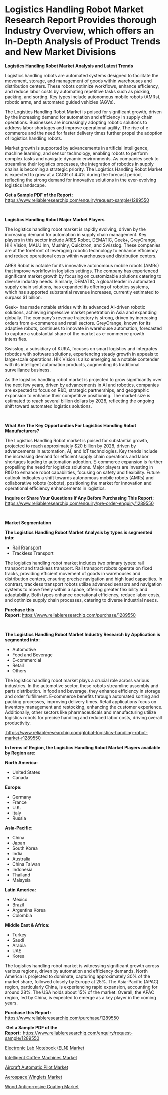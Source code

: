 <p><h1>Logistics Handling Robot Market Research Report Provides thorough Industry Overview, which offers an In-Depth Analysis of Product Trends and New Market Divisions</h1></p><p><strong>Logistics Handling Robot Market Analysis and Latest Trends</strong></p>
<p><p>Logistics handling robots are automated systems designed to facilitate the movement, storage, and management of goods within warehouses and distribution centers. These robots optimize workflows, enhance efficiency, and reduce labor costs by automating repetitive tasks such as picking, packing, and sorting. Key types include autonomous mobile robots (AMRs), robotic arms, and automated guided vehicles (AGVs).</p><p>The Logistics Handling Robot Market is poised for significant growth, driven by the increasing demand for automation and efficiency in supply chain operations. Businesses are increasingly adopting robotic solutions to address labor shortages and improve operational agility. The rise of e-commerce and the need for faster delivery times further propel the adoption of logistics handling robots.</p><p>Market growth is supported by advancements in artificial intelligence, machine learning, and sensor technology, enabling robots to perform complex tasks and navigate dynamic environments. As companies seek to streamline their logistics processes, the integration of robotics in supply chains is becoming a strategic priority. The Logistics Handling Robot Market is expected to grow at a CAGR of 4.4% during the forecast period, reflecting the strong demand for innovative solutions in the ever-evolving logistics landscape.</p></p>
<p><strong>Get a Sample PDF of the Report:&nbsp;</strong> <a href="https://www.reliableresearchiq.com/enquiry/request-sample/1289550?utm_campaign=1611&utm_medium=2&utm_source=Github&utm_content=ia&utm_term=26102024&utm_id=logistics-handling-robot">https://www.reliableresearchiq.com/enquiry/request-sample/1289550</a></p>
<p>&nbsp;</p>
<p><strong>Logistics Handling Robot Major Market Players</strong></p>
<p><p>The logistics handling robot market is rapidly evolving, driven by the increasing demand for automation in supply chain management. Key players in this sector include ARES Robot, DEMATIC, Geek+, GreyOrange, HIK Vision, MALU Inn, Mushiny, Quicktron, and Swisslog. These companies are at the forefront of leveraging robotic technology to enhance efficiency and reduce operational costs within warehouses and distribution centers.</p><p>ARES Robot is notable for its innovative autonomous mobile robots (AMRs) that improve workflow in logistics settings. The company has experienced significant market growth by focusing on customizable solutions catering to diverse industry needs. Similarly, DEMATIC, a global leader in automated supply chain solutions, has expanded its offering of robotics systems, which has supported substantial revenue increases, currently estimated to surpass $1 billion.</p><p>Geek+ has made notable strides with its advanced AI-driven robotic solutions, achieving impressive market penetration in Asia and expanding globally. The company’s revenue trajectory is strong, driven by increasing orders from e-commerce and retail sectors. GreyOrange, known for its adaptive robots, continues to innovate in warehouse automation, forecasted to capture a substantial share of the market as e-commerce growth intensifies.</p><p>Swisslog, a subsidiary of KUKA, focuses on smart logistics and integrates robotics with software solutions, experiencing steady growth in appeals to large-scale operations. HIK Vision is also emerging as a notable contender with its intelligent automation products, augmenting its traditional surveillance business.</p><p>As the logistics handling robot market is projected to grow significantly over the next few years, driven by advancements in AI and robotics, companies are expected to focus on R&D, strategic partnerships, and geographic expansion to enhance their competitive positioning. The market size is estimated to reach several billion dollars by 2028, reflecting the ongoing shift toward automated logistics solutions.</p></p>
<p>&nbsp;</p>
<p><strong>What Are The Key Opportunities For Logistics Handling Robot Manufacturers?</strong></p>
<p><p>The Logistics Handling Robot market is poised for substantial growth, projected to reach approximately $20 billion by 2028, driven by advancements in automation, AI, and IoT technologies. Key trends include the increasing demand for efficient supply chain operations and labor shortages leading to automation adoption. E-commerce expansion is further propelling the need for logistics solutions. Major players are investing in R&D to enhance robot capabilities, focusing on safety and flexibility. Future outlook indicates a shift towards autonomous mobile robots (AMRs) and collaborative robots (cobots), positioning the market for innovation and operational efficiency enhancements in logistics.</p></p>
<p><strong>Inquire or Share Your Questions If Any Before Purchasing This Report:</strong> <a href="https://www.reliableresearchiq.com/enquiry/pre-order-enquiry/1289550?utm_campaign=1611&utm_medium=2&utm_source=Github&utm_content=ia&utm_term=26102024&utm_id=logistics-handling-robot">https://www.reliableresearchiq.com/enquiry/pre-order-enquiry/1289550</a></p>
<p>&nbsp;</p>
<p><strong>Market Segmentation</strong></p>
<p><strong>The Logistics Handling Robot Market Analysis by types is segmented into:</strong></p>
<p><ul><li>Rail Rransport</li><li>Trackless Transport</li></ul></p>
<p><p>The logistics handling robot market includes two primary types: rail transport and trackless transport. Rail transport robots operate on fixed tracks, providing efficient movement of goods in warehouses and distribution centers, ensuring precise navigation and high load capacities. In contrast, trackless transport robots utilize advanced sensors and navigation systems to move freely within a space, offering greater flexibility and adaptability. Both types enhance operational efficiency, reduce labor costs, and optimize supply chain processes, catering to diverse industrial needs.</p></p>
<p><strong>Purchase this Report:&nbsp;</strong><a href="https://www.reliableresearchiq.com/purchase/1289550?utm_campaign=1611&utm_medium=2&utm_source=Github&utm_content=ia&utm_term=26102024&utm_id=logistics-handling-robot">https://www.reliableresearchiq.com/purchase/1289550</a></p>
<p>&nbsp;</p>
<p><strong>The Logistics Handling Robot Market Industry Research by Application is segmented into:</strong></p>
<p><ul><li>Automotive</li><li>Food and Beverage</li><li>E-commercial</li><li>Retail</li><li>Others</li></ul></p>
<p><p>The logistics handling robot market plays a crucial role across various industries. In the automotive sector, these robots streamline assembly and parts distribution. In food and beverage, they enhance efficiency in storage and order fulfillment. E-commerce benefits through automated sorting and packing processes, improving delivery times. Retail applications focus on inventory management and restocking, enhancing the customer experience. Additionally, other sectors like pharmaceuticals and manufacturing utilize logistics robots for precise handling and reduced labor costs, driving overall productivity.</p></p>
<p><a href="https://www.reliableresearchiq.com/global-logistics-handling-robot-market-r1289550?utm_campaign=1611&utm_medium=2&utm_source=Github&utm_content=ia&utm_term=26102024&utm_id=logistics-handling-robot">&nbsp;https://www.reliableresearchiq.com/global-logistics-handling-robot-market-r1289550</a></p>
<p><strong>In terms of Region, the Logistics Handling Robot Market Players available by Region are:</strong></p>
<p>
    <p> <strong> North America: </strong>
        <ul>
            <li>United States</li>
            <li>Canada</li>
        </ul>
        </p> 
    <p> <strong> Europe: </strong>
        <ul>
            <li>Germany</li>
            <li>France</li>
            <li>U.K.</li>
            <li>Italy</li>
            <li>Russia</li>
        </ul>
        </p> 
    <p> <strong> Asia-Pacific: </strong>
        <ul>
            <li>China</li>
            <li>Japan</li>
            <li>South Korea</li>
            <li>India</li>
            <li>Australia</li>
            <li>China Taiwan</li>
            <li>Indonesia</li>
            <li>Thailand</li>
            <li>Malaysia</li>
        </ul>
        </p> 
    <p> <strong> Latin America: </strong>
        <ul>
            <li>Mexico</li>
            <li>Brazil</li>
            <li>Argentina Korea</li>
            <li>Colombia</li>
        </ul>
        </p> 
    <p> <strong> Middle East & Africa: </strong>
        <ul>
            <li>Turkey</li>
            <li>Saudi</li>
            <li>Arabia</li>
            <li>UAE</li>
            <li>Korea</li>
        </ul>
    </p>
    </p>
<p><p>The logistics handling robot market is witnessing significant growth across various regions, driven by automation and efficiency demands. North America is projected to dominate, capturing approximately 30% of the market share, followed closely by Europe at 25%. The Asia-Pacific (APAC) region, particularly China, is experiencing rapid expansion, accounting for around 28%. The USA holds about 15% of the market. Overall, the APAC region, led by China, is expected to emerge as a key player in the coming years.</p></p>
<p><strong>Purchase this Report: </strong><a href="https://www.reliableresearchiq.com/purchase/1289550?utm_campaign=1611&utm_medium=2&utm_source=Github&utm_content=ia&utm_term=26102024&utm_id=logistics-handling-robot">https://www.reliableresearchiq.com/purchase/1289550</a></p>
<p>&nbsp;<strong>Get a Sample PDF of the Report:&nbsp;&nbsp;</strong><a href="https://www.reliableresearchiq.com/enquiry/request-sample/1289550?utm_campaign=1611&utm_medium=2&utm_source=Github&utm_content=ia&utm_term=26102024&utm_id=logistics-handling-robot">https://www.reliableresearchiq.com/enquiry/request-sample/1289550</a></p>
<p><strong></strong></p>
<p><p><a href="https://www.linkedin.com/pulse/driving-forces-global-electronic-lab-notebook-eln-market-trends-oksdc?utm_campaign=1611&utm_medium=2&utm_source=Github&utm_content=ia&utm_term=26102024&utm_id=logistics-handling-robot">Electronic Lab Notebook (ELN) Market</a></p><p><a href="https://www.linkedin.com/pulse/intelligent-coffee-machines-market-trends-insights-type-application-b3swc?utm_campaign=1611&utm_medium=2&utm_source=Github&utm_content=ia&utm_term=26102024&utm_id=logistics-handling-robot">Intelligent Coffee Machines Market</a></p><p><a href="https://www.linkedin.com/pulse/global-perspectives-aircraft-automatic-pilot-market-trends-challenges-teztc?utm_campaign=1611&utm_medium=2&utm_source=Github&utm_content=ia&utm_term=26102024&utm_id=logistics-handling-robot">Aircraft Automatic Pilot Market</a></p><p><a href="https://www.linkedin.com/pulse/aerospace-winglets-ecosystem-mapping-innovation-value-chains-2024-2031-4klnc?utm_campaign=1611&utm_medium=2&utm_source=Github&utm_content=ia&utm_term=26102024&utm_id=logistics-handling-robot">Aerospace Winglets Market</a></p><p><a href="https://www.linkedin.com/pulse/charting-future-comprehensive-analysis-global-wood-anticorrosive-fbzyf?utm_campaign=1611&utm_medium=2&utm_source=Github&utm_content=ia&utm_term=26102024&utm_id=logistics-handling-robot">Wood Anticorrosive Coating Market</a></p></p>